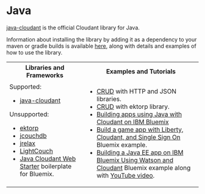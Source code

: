 # Java

[java-cloudant](https://github.com/cloudant/java-cloudant) is the official Cloudant library for Java.

Information about installing the library by adding it as a dependency to your maven or gradle builds is available
[here](https://github.com/cloudant/java-cloudant#installation-and-usage),
along with details and examples of how to use the library.

<table>
<tr>
<th>Libraries and Frameworks</th>
<th>Examples and Tutorials</th>
</tr>
<tr>
<td>Supported:<ul><li><a href="https://github.com/cloudant/java-cloudant">java-cloudant</a></li></ul>
Unsupported:<ul><li><a href="http://ektorp.org/">ektorp</a></li>
<li><a href="http://code.google.com/p/jcouchdb/">jcouchdb</a></li>
<li><a href="https://github.com/isterin/jrelax">jrelax</a></li>
<li><a href="http://www.lightcouch.org/">LightCouch</a></li>
<li><a href="https://ace.ng.bluemix.net/#/store/cloudOEPaneId=store&appTemplateGuid=CloudantJavaBPTemplate&fromCatalog=true">Java Cloudant Web Starter</a> boilerplate for Bluemix.</li></ul>
</td>
<td><ul><li><a href="https://github.com/cloudant/haengematte/tree/master/java">CRUD</a> with HTTP and JSON libraries.</li>
<li><a href="https://github.com/cloudant/haengematte/tree/master/java/CrudWithEktorp">CRUD</a> with ektorp library.</li>
<li><a href="https://cloudant.com/blog/building-apps-using-java-with-cloudant-on-ibm-bluemix/">Building apps using Java with Cloudant on IBM Bluemix</a></li>
<li><a href="http://www.ibm.com/developerworks/cloud/library/cl-multiservicegame-app/index.html?ca=drs-">Build a game app with Liberty, Cloudant, and Single Sign On</a> Bluemix example.</li>
<li><a href="https://developer.ibm.com/bluemix/2014/10/17/building-java-ee-app-ibm-bluemix-using-watson-cloudant/">Building a Java EE app on IBM Bluemix Using Watson and Cloudant</a> Bluemix example along with <a href="https://www.youtube.com/watch?feature=youtu.be&v=9AFMY6m0LIU&app=desktop">YouTube video</a>.</li></ul>
</td>
</tr>
</table>
